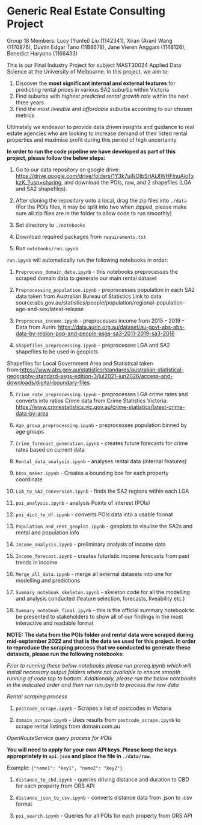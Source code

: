 # Generic Real Estate Consulting Project

Group 18 Members: Lucy (Yunfei) Liu (1142341), Xiran (Aran) Wang (1170876), Dustin Edgar Tano (1188678), Jane Vieren Anggani (1148126), Benedict Haryono (1166433)

This is our Final Industry Project for subject MAST30024 Applied Data Science at the University of Melbourne. In this project, we aim to:
1. Discover the **most significant internal and external features** for predicting rental prices in various SA2 suburbs within Victoria
2. Find suburbs with *highest predicted rental growth rate* within the next three years
3. Find the most *liveable* and *affordable* suburbs according to our chosen metrics

Ultimately we endeavor to provide data driven insights and guidance to real estate agencies who are looking to increase demand of their listed rental properties and maximise profit during this period of high uncertainty

**In order to run the code pipeline we have developed as part of this project, please follow the below steps:** 

1. Go to our data repository on google drive: https://drive.google.com/drive/folders/1Y3k7ujNOIbSrIAlJIWHFlnuAioTxkzK_?usp=sharing, and download the POIs, raw, and 2 shapefiles (LGA and SA2 shapefiles).

2. After cloning the repository onto a local, drag the zip files into `./data` (For the POIs files, it may be split into two when zipped, please make sure all zip files are in the folder to allow code to run smoothly)

3. Set directory to `./notebooks`

4. Download required packages from `requirements.txt`

5. Run  `notebooks/run.ipynb `


`run.ipynb` will automatically run the following notebooks in order: 

1. `Preprocess_domain_data.ipynb` - this notebooks preprocesses the scraped domain data to generate our main rental dataset 

2. `Preprocessing_population.ipynb`  - preprocesses population in each SA2 data taken from Australian Bureau of Statistics
Link to data source:abs.gov.au/statistics/people/population/regional-population-age-and-sex/latest-release

3. `Preprocess_income.ipynb` - preprocesses income from 2015 - 2019 - Data from Aurin:
https://data.aurin.org.au/dataset/au-govt-abs-abs-data-by-region-pop-and-people-asgs-sa3-2011-2019-sa3-2016

4. `Shapefiles_preprocessing.ipynb` - preprocesses LGA and SA2 shapefiles to be used in geoplots

Shapefiles for Local Government Area and Statistical taken from:https://www.abs.gov.au/statistics/standards/australian-statistical-geography-standard-asgs-edition-3/jul2021-jun2026/access-and-downloads/digital-boundary-files

5. `Crime_rate_preprocessing.ipynb` - preprocesses LGA crime rates and converts into ratios
Crime data from Crime Statistics Victoria: https://www.crimestatistics.vic.gov.au/crime-statistics/latest-crime-data-by-area

6. `Age_group_preprocessing.ipynb` - preprocesses population binned by age groups

7. `Crime_forecast_generation.ipynb` - creates future forecasts for crime rates based on current data

8. `Rental_data_analysis.ipynb` - analyses rental data (internal features)

9. `bbox_maker.ipynb` - Creates a bounding box for each property coordinate

10. `LGA_to_SA2_conversion.ipynb` - finds the SA2 regions within each LGA

11. `poi_analysis.ipynb` - analysis Points of interest (POIs)

12. `poi_dict_to_df.ipynb` - converts POIs data into a usable format

13. `Population_and_rent_geoplot.ipynb` - geoplots to visulise the SA2s and rental and population info

14. `Income_analysis.ipynb` - preliminary analysis of income data

15. `Income_forecast.ipynb` - creates futuristic income forecasts from past trends in income

16. `Merge_all_data.ipynb` - merge all external datasets into one for modelling and predictions

17. `Summary_notebook_skeleton.ipynb` - skeleton code for all the modelling and analysis conducted (feature selection, forecasts, liveability etc.)

18. `Summary_notebook_final.ipynb` - this is the official summary notebook to be presented to stakeholders to show all of our findings in the most interactive and readable format

**NOTE: The data from the POIs folder and rental data were scraped during mid-september 2022 and that is the data we used for this project. In order to reproduce the scraping process that we conducted to generate these datasets, please run the following notebooks:**

*Prior to running these below notebooks please run prereq.ipynb which will install necessary output folders where not available to ensure smooth running of code top to bottom. Additionally, please run the below notebooks in the indicated order and then run run.ipynb to process the raw data*

*Rental scraping process*
1. `postcode_scrape.ipynb` - Scrapes a list of postcodes in Victoria

2. `domain_scrape.ipynb` - Uses results from `postcode_scrape.ipynb` to scrape rental listings from domain.com.au

*OpenRouteService query process for POIs*

**You will need to apply for your own API keys. Please keep the keys appropriately in `api.json` and place the file in `./data/raw`.**

Example: `{"name1": "key1", "name2": "key2"}`
1. `distance_to_cbd.ipynb` - queries driving distance and duration to CBD for each property from ORS API

2. `distance_json_to_csv.ipynb` - converts distance data from .json to .csv format

3. `poi_search.ipynb` - Queries for all POIs for each property from ORS API
